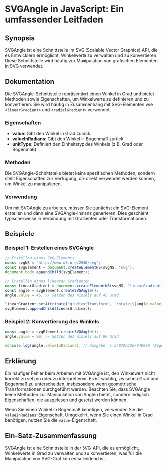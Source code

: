 <!--
Meta Description: # SVGAngle in JavaScript: Ein umfassender Leitfaden ## Synopsis SVGAngle ist eine Schnittstelle im SVG (Scalable Vector Graphics) API, die es Entwickl...
Meta Keywords: svgangle, svg, die, und, grad
-->

# SVGAngle in JavaScript: Ein umfassender Leitfaden

## Synopsis
SVGAngle ist eine Schnittstelle im SVG (Scalable Vector Graphics) API, die es Entwicklern ermöglicht, Winkelwerte zu verwalten und zu konvertieren. Diese Schnittstelle wird häufig zur Manipulation von grafischen Elementen in SVG verwendet.

## Dokumentation
Die SVGAngle-Schnittstelle repräsentiert einen Winkel in Grad und bietet Methoden sowie Eigenschaften, um Winkelwerte zu definieren und zu konvertieren. Sie wird häufig in Zusammenhang mit SVG-Elementen wie `<linearGradient>` und `<radialGradient>` verwendet.

### Eigenschaften
- **value**: Gibt den Winkel in Grad zurück.
- **valueInRadians**: Gibt den Winkel in Bogenmaß zurück.
- **unitType**: Definiert den Einheitstyp des Winkels (z.B. Grad oder Bogenmaß).

### Methoden
Die SVGAngle-Schnittstelle bietet keine spezifischen Methoden, sondern stellt Eigenschaften zur Verfügung, die direkt verwendet werden können, um Winkel zu manipulieren.

### Verwendung
Um mit SVGAngle zu arbeiten, müssen Sie zunächst ein SVG-Element erstellen und dann eine SVGAngle-Instanz generieren. Dies geschieht typischerweise in Verbindung mit Gradienten oder Transformationen.

## Beispiele

### Beispiel 1: Erstellen eines SVGAngle
```javascript
// Erstellen eines SVG-Elements
const svgNS = "http://www.w3.org/2000/svg";
const svgElement = document.createElementNS(svgNS, "svg");
document.body.appendChild(svgElement);

// Erstellen eines linearen Gradienten
const linearGradient = document.createElementNS(svgNS, "linearGradient");
const angle = svgElement.createSVGAngle();
angle.value = 45; // Setzen des Winkels auf 45 Grad

linearGradient.setAttribute("gradientTransform", `rotate(${angle.value})`);
svgElement.appendChild(linearGradient);
```

### Beispiel 2: Konvertierung des Winkels
```javascript
const angle = svgElement.createSVGAngle();
angle.value = 90; // Setzen des Winkels auf 90 Grad

console.log(angle.valueInRadians); // Ausgabe: 1.5707963267948966 (Bogenmaß)
```

## Erklärung
Ein häufiger Fehler beim Arbeiten mit SVGAngle ist, den Winkelwert nicht korrekt zu setzen oder zu interpretieren. Es ist wichtig, zwischen Grad und Bogenmaß zu unterscheiden, insbesondere wenn geometrische Transformationen durchgeführt werden. Beachten Sie, dass SVGAngle keine Methoden zur Manipulation von Anglen bietet, sondern lediglich Eigenschaften, die ausgelesen und gesetzt werden können.

Wenn Sie einen Winkel in Bogenmaß benötigen, verwenden Sie die `valueInRadians`-Eigenschaft. Umgekehrt, wenn Sie einen Winkel in Grad benötigen, nutzen Sie die `value`-Eigenschaft. 

## Ein-Satz-Zusammenfassung
SVGAngle ist eine Schnittstelle in der SVG-API, die es ermöglicht, Winkelwerte in Grad zu verwalten und zu konvertieren, was für die Manipulation von SVG-Grafiken entscheidend ist.